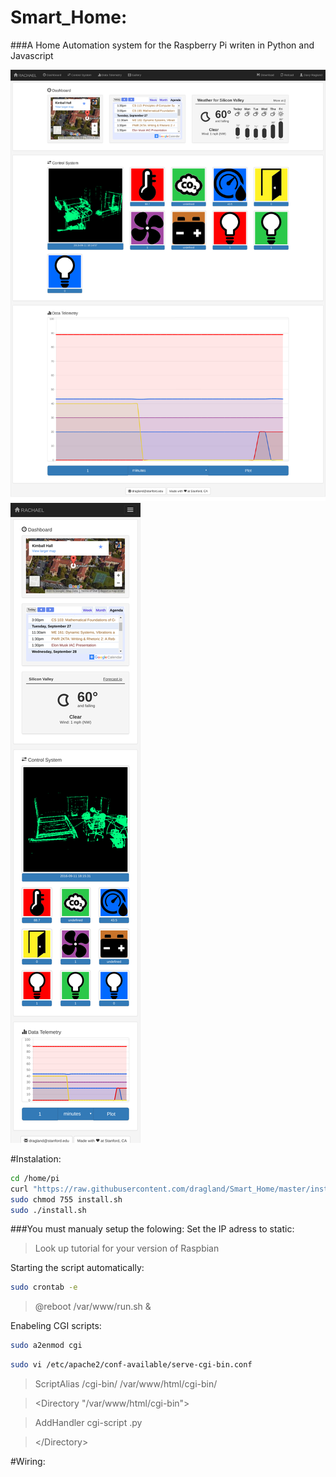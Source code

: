 # Smart_Home: 
###A Home Automation system for the Raspberry Pi writen in Python and Javascript

![alt text](https://raw.githubusercontent.com/dragland/Smart_Home/master/html/res/icons/screen_desktop.png "Smart_Home")
![alt text](https://raw.githubusercontent.com/dragland/Smart_Home/master/html/res/icons/screen_mobile.png "Smart_Home")

#Instalation:

```bash
cd /home/pi
curl "https://raw.githubusercontent.com/dragland/Smart_Home/master/install.sh" > install.sh
sudo chmod 755 install.sh
sudo ./install.sh
```

###You must manualy setup the folowing:
Set the IP adress to static:

>Look up tutorial for your version of Raspbian

Starting the script automatically:

```bash
sudo crontab -e
```

>@reboot /var/www/run.sh &

Enabeling CGI scripts:

 ```bash
sudo a2enmod cgi
 ```

 ```bash
sudo vi /etc/apache2/conf-available/serve-cgi-bin.conf 
```

>ScriptAlias /cgi-bin/ /var/www/html/cgi-bin/

>&lt;Directory "/var/www/html/cgi-bin"&gt;

>	AddHandler cgi-script .py

>&lt;/Directory&gt;

#Wiring: